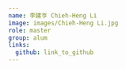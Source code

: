```yaml
---
name: 李建亨 Chieh-Heng Li 
image: images/Chieh-Heng Li.jpg 
role: master
group: alum
links:
  github: link_to_github 
---
```

